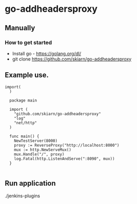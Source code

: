 # go-addheadersproxy

## Manually
### How to get started ###

* Install go - https://golang.org/dl/
* git clone https://github.com/skiarn/go-addheadersproxy

## Example use.

```
import(
  )

  package main

  import (
    "github.com/skiarn/go-addheadersproxy"
  	"log"
  	"net/http"
  )

  func main() {
  	NewTestServer(8000)
  	proxy := ReverseProxy("http://localhost:8000")
  	mux := http.NewServeMux()
  	mux.Handle("/", proxy)
  	log.Fatal(http.ListenAndServe(":8090", mux))
  }


```

## Run application
./jenkins-plugins
